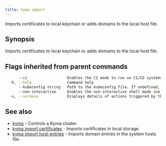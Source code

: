 ```yaml
---
title: kyma import
---
```


Imports certificates to local keychain or adds domains to the local host file.

## Synopsis

Imports certificates to local keychain or adds domains to the local host file.

## Flags inherited from parent commands

```bash
      --ci                  Enables the CI mode to run on CI/CD systems. It avoids any user interaction (such as no dialog prompts) and ensures that logs are formatted properly in log files (such as no spinners for CLI steps).
  -h, --help                Command help
      --kubeconfig string   Path to the kubeconfig file. If undefined, Kyma CLI uses the KUBECONFIG environment variable, or falls back "/$HOME/.kube/config".
      --non-interactive     Enables the non-interactive shell mode (no colorized output, no spinner)
  -v, --verbose             Displays details of actions triggered by the command.
```

## See also

* [kyma](#kyma-kyma)	 - Controls a Kyma cluster.
* [kyma import certificates](#kyma-import-certificates-kyma-import-certificates)	 - Imports certificates in local storage.
* [kyma import host-entries](#kyma-import-host-entries-kyma-import-host-entries)	 - Imports domain entries in the system hosts file.

